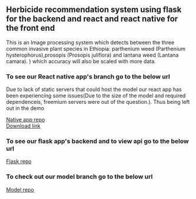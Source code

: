 ## Herbicide recommendation system using flask for the backend and react and react native for the front end
This is an Image processing system which detects between the three common invasive plant species in Ethiopia: parthenium weed (Parthenium hysterophorus),prosopis (Prosopis juliflora) and lantana weed (Lantana camara). ) which accuracy will also be scaled with more data.

<html>
  <body>
        <h3>To see our React native app's branch go to the below url </h3>
    <p>Due to lack of static servers that could host the model our react app has been experiencing some issues(Due to the size of the model and required dependenceis, freemium servers were out of the question.). Thus being left out in the demo</p>
    <a href="https://github.com/Azariagmt/gdg-v09-hackathon/tree/react-native-app">Native app repo</a>
    <br>
    <a href="https://exp-shell-app-assets.s3.us-west-1.amazonaws.com/android/%40jedisam/weed-ai-a3467740ffd14cdb9d0cd3344f62c849-signed.apk">Download link</a>
 <br>
    <h3>To see our flask app's backend and to view api go to the below url </h3>
    <a href="https://github.com/Azariagmt/herbicide-recommendation-system-flask-app">Flask repo</a>
    <br>
   <h3>To check out our model branch go to the below url </h3>
    <a href="https://github.com/Azariagmt/gdg-v09-hackathon/tree/model">Model repo</a>  
  </body>
  </html>

